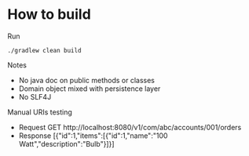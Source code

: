 # How to build

Run

```
./gradlew clean build
```

Notes
* No java doc on public methods or classes
* Domain object mixed with persistence layer 
* No SLF4J


Manual URIs testing
* Request GET http://localhost:8080/v1/com/abc/accounts/001/orders
* Response [{"id":1,"items":[{"id":1,"name":"100 Watt","description":"Bulb"}]}]
